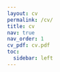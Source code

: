 ```yaml
---
layout: cv
permalink: /cv/
title: cv
nav: true
nav_order: 1
cv_pdf: cv.pdf
toc:
  sidebar: left
---
```

